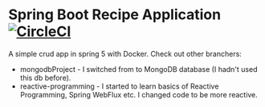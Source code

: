 # Spring Boot Recipe Application [![CircleCI](https://circleci.com/gh/kamildev7/spring5recipe.svg?style=svg)](https://circleci.com/gh/kamildev7/spring5recipe)

A simple crud app in spring 5 with Docker.
Check out other branchers:
- mongodbProject - I switched from to MongoDB database (I hadn't used this db before). 
- reactive-programming - I started to learn basics of Reactive Programming, Spring WebFlux etc.
I changed code to be more reactive.   
